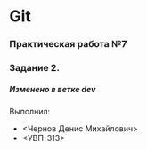 # Git
### Практическая работа №7
### Задание 2.
##### Изменено в ветке dev
Выполнил:
* <Чернов Денис Михайлович>
* <УВП-313>